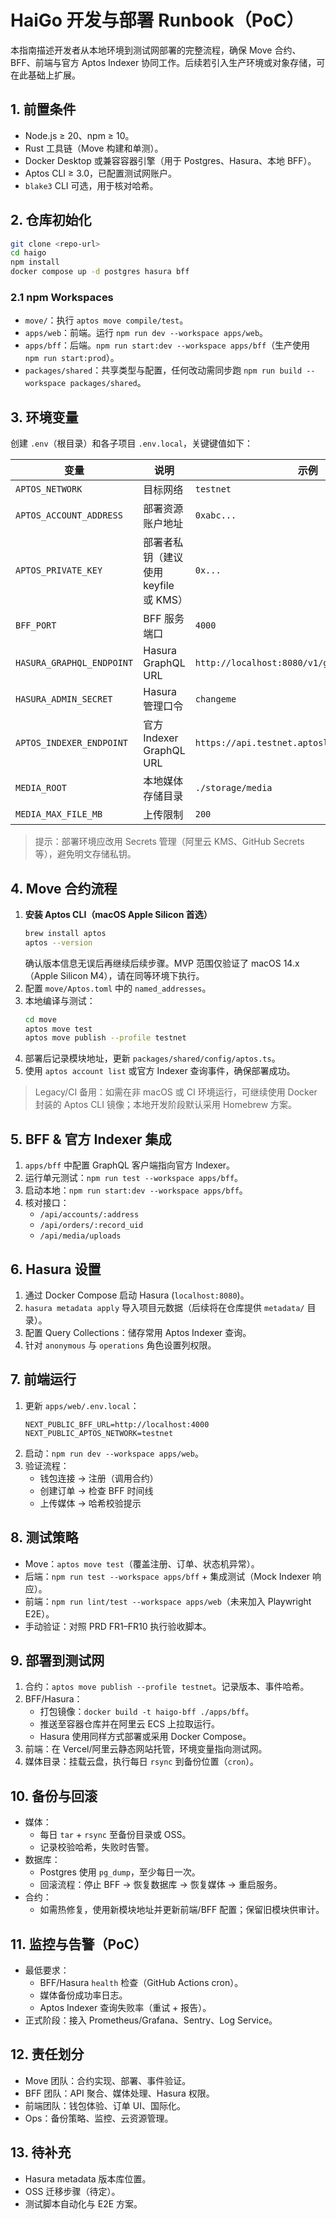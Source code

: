 # HaiGo 开发与部署 Runbook（PoC）

本指南描述开发者从本地环境到测试网部署的完整流程，确保 Move 合约、BFF、前端与官方 Aptos Indexer 协同工作。后续若引入生产环境或对象存储，可在此基础上扩展。

## 1. 前置条件
- Node.js ≥ 20、npm ≥ 10。
- Rust 工具链（Move 构建和单测）。
- Docker Desktop 或兼容容器引擎（用于 Postgres、Hasura、本地 BFF）。
- Aptos CLI ≥ 3.0，已配置测试网账户。
- `blake3` CLI 可选，用于核对哈希。

## 2. 仓库初始化
```bash
git clone <repo-url>
cd haigo
npm install
docker compose up -d postgres hasura bff
```

### 2.1 npm Workspaces
- `move/`：执行 `aptos move compile/test`。
- `apps/web`：前端。运行 `npm run dev --workspace apps/web`。
- `apps/bff`：后端。`npm run start:dev --workspace apps/bff`（生产使用 `npm run start:prod`）。
- `packages/shared`：共享类型与配置，任何改动需同步跑 `npm run build --workspace packages/shared`。

## 3. 环境变量
创建 `.env`（根目录）和各子项目 `.env.local`，关键键值如下：

| 变量 | 说明 | 示例 |
|------|------|------|
| `APTOS_NETWORK` | 目标网络 | `testnet` |
| `APTOS_ACCOUNT_ADDRESS` | 部署资源账户地址 | `0xabc...` |
| `APTOS_PRIVATE_KEY` | 部署者私钥（建议使用 keyfile 或 KMS） | `0x...` |
| `BFF_PORT` | BFF 服务端口 | `4000` |
| `HASURA_GRAPHQL_ENDPOINT` | Hasura GraphQL URL | `http://localhost:8080/v1/graphql` |
| `HASURA_ADMIN_SECRET` | Hasura 管理口令 | `changeme` |
| `APTOS_INDEXER_ENDPOINT` | 官方 Indexer GraphQL URL | `https://api.testnet.aptoslabs.com/v1/graphql` |
| `MEDIA_ROOT` | 本地媒体存储目录 | `./storage/media` |
| `MEDIA_MAX_FILE_MB` | 上传限制 | `200` |

> 提示：部署环境应改用 Secrets 管理（阿里云 KMS、GitHub Secrets 等），避免明文存储私钥。

## 4. Move 合约流程
1. **安装 Aptos CLI（macOS Apple Silicon 首选）**
   ```bash
   brew install aptos
   aptos --version
   ```
   确认版本信息无误后再继续后续步骤。MVP 范围仅验证了 macOS 14.x（Apple Silicon M4），请在同等环境下执行。
2. 配置 `move/Aptos.toml` 中的 `named_addresses`。
3. 本地编译与测试：
   ```bash
   cd move
   aptos move test
   aptos move publish --profile testnet
   ```
4. 部署后记录模块地址，更新 `packages/shared/config/aptos.ts`。
5. 使用 `aptos account list` 或官方 Indexer 查询事件，确保部署成功。

> Legacy/CI 备用：如需在非 macOS 或 CI 环境运行，可继续使用 Docker 封装的 Aptos CLI 镜像；本地开发阶段默认采用 Homebrew 方案。

## 5. BFF & 官方 Indexer 集成
1. `apps/bff` 中配置 GraphQL 客户端指向官方 Indexer。
2. 运行单元测试：`npm run test --workspace apps/bff`。
3. 启动本地：`npm run start:dev --workspace apps/bff`。
4. 核对接口：
   - `/api/accounts/:address`
   - `/api/orders/:record_uid`
   - `/api/media/uploads`

## 6. Hasura 设置
1. 通过 Docker Compose 启动 Hasura (`localhost:8080`)。
2. `hasura metadata apply` 导入项目元数据（后续将在仓库提供 `metadata/` 目录）。
3. 配置 Query Collections：储存常用 Aptos Indexer 查询。
4. 针对 `anonymous` 与 `operations` 角色设置列权限。

## 7. 前端运行
1. 更新 `apps/web/.env.local`：
   ```env
   NEXT_PUBLIC_BFF_URL=http://localhost:4000
   NEXT_PUBLIC_APTOS_NETWORK=testnet
   ```
2. 启动：`npm run dev --workspace apps/web`。
3. 验证流程：
   - 钱包连接 → 注册（调用合约）
   - 创建订单 → 检查 BFF 时间线
   - 上传媒体 → 哈希校验提示

## 8. 测试策略
- Move：`aptos move test`（覆盖注册、订单、状态机异常）。
- 后端：`npm run test --workspace apps/bff` + 集成测试（Mock Indexer 响应）。
- 前端：`npm run lint/test --workspace apps/web`（未来加入 Playwright E2E）。
- 手动验证：对照 PRD FR1–FR10 执行验收脚本。

## 9. 部署到测试网
1. 合约：`aptos move publish --profile testnet`。记录版本、事件哈希。
2. BFF/Hasura：
   - 打包镜像：`docker build -t haigo-bff ./apps/bff`。
   - 推送至容器仓库并在阿里云 ECS 上拉取运行。
   - Hasura 使用同样方式部署或采用 Docker Compose。
3. 前端：在 Vercel/阿里云静态网站托管，环境变量指向测试网。
4. 媒体目录：挂载云盘，执行每日 `rsync` 到备份位置（`cron`）。

## 10. 备份与回滚
- 媒体：
  - 每日 `tar` + `rsync` 至备份目录或 OSS。
  - 记录校验哈希，失败时告警。
- 数据库：
  - Postgres 使用 `pg_dump`，至少每日一次。
  - 回滚流程：停止 BFF → 恢复数据库 → 恢复媒体 → 重启服务。
- 合约：
  - 如需热修复，使用新模块地址并更新前端/BFF 配置；保留旧模块供审计。

## 11. 监控与告警（PoC）
- 最低要求：
  - BFF/Hasura `health` 检查（GitHub Actions cron）。
  - 媒体备份成功率日志。
  - Aptos Indexer 查询失败率（重试 + 报告）。
- 正式阶段：接入 Prometheus/Grafana、Sentry、Log Service。

## 12. 责任划分
- Move 团队：合约实现、部署、事件验证。
- BFF 团队：API 聚合、媒体处理、Hasura 权限。
- 前端团队：钱包体验、订单 UI、国际化。
- Ops：备份策略、监控、云资源管理。

## 13. 待补充
- Hasura metadata 版本库位置。
- OSS 迁移步骤（待定）。
- 测试脚本自动化与 E2E 方案。
